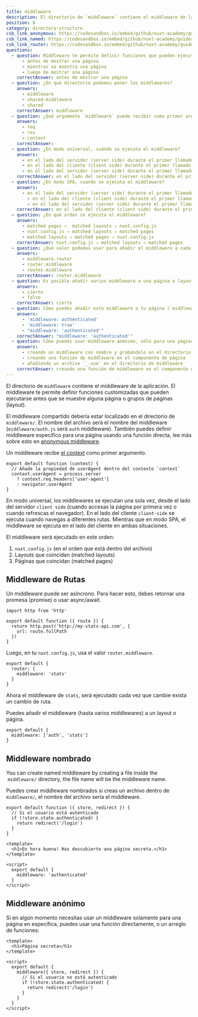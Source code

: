 ```yaml
---
title: middleware
description: El directorio de `middleware` contiene el middleware de la aplicación. El middleware te permite definir funciones customizadas que pueden ejecutarse antes que se muestre alguna página o grupos de páginas (layout).
position: 8
category: directory-structure
csb_link_anonymous: https://codesandbox.io/embed/github/nuxt-academy/guides-examples/tree/master/04_directory_structure/09_middleware_anonymous?fontsize=14&hidenavigation=1&theme=dark
csb_link_named: https://codesandbox.io/embed/github/nuxt-academy/guides-examples/tree/master/04_directory_structure/09_middleware_named?fontsize=14&hidenavigation=1&theme=dark
csb_link_router: https://codesandbox.io/embed/github/nuxt-academy/guides-examples/tree/master/04_directory_structure/09_middleware_router?fontsize=14&hidenavigation=1&theme=dark
questions:
  - question: Middleware te permite definir funciones que pueden ejecutarse
      - antes de mostrar una página
      - mientras se muestra una página
      - luego de mostrar una página
    correctAnswer: antes de mostrar una página
  - question: ¿En qué directorio podemos poner los middlewares?
    answers:
      - middleware
      - shared-middleware
      - shared
    correctAnswer: middleware
  - question: ¿Qué argumento `middleware` puede recibir como primer argumento?
    answers:
      - req
      - res
      - context
    correctAnswer:
  - question: ¿En modo universal, cuándo se ejecuta el middleware?
    answers:
      - en el lado del servidor (server side) durante el primer llamado, y en el lado del servidor mientras navegas entre páginas
      - en el lado del cliente (client side) durante el primer llamado, y en el lado del cliente mientras navegas entre páginas
      - en el lado del servidor (server side) durante el primer llamado, y en el lado del cliente mientras navegas entre páginas
    correctAnswer: en el lado del servidor (server side) durante el primer llamado, y en el lado del cliente mientras navegas entre páginas
  - question: ¿En modo SPA, cuando se ejecuta el middleware?
    answers:
      - en el lado del servidor (server side) durante el primer llamado, y en el lado del servidor mientras navegas entre páginas
        - en el lado del cliente (client side) durante el primer llamado, y en el lado del cliente mientras navegas entre páginas
        - en el lado del servidor (server side) durante el primer llamado, y en el lado del cliente mientras navegas entre páginas
    correctAnswer: en el lado del cliente (client side) durante el primer llamado, y en el lado del cliente mientras navegas entre páginas
  - question: ¿En qué orden se ejecuta el middleware?
    answers:
      - matched pages ⇒  matched layouts ⇒ nuxt.config.js
      - nuxt.config.js ⇒ matched layouts ⇒ matched pages
      - matched layouts ⇒ matched pages ⇒ nuxt.config.js
    correctAnswer: nuxt.config.js ⇒ matched layouts ⇒ matched pages
  - question: ¿Qué valor podemos usar para añadir el middleware a cada ruta?
    answers:
      - middleware.router
      - router.middleware
      - routes.middleware
    correctAnswer: router.middleware
  - question: Es posible añadir varios middleware a una página o layout?
    answers:
      - cierto
      - falso
    correctAnswer: cierto
  - question: Cómo puedes añadir este middleware a tu página (`middleware/authenticated.js`)?
    answers:
      - 'middleware: authenticated'
      - 'middleware: true'
      - "middleware: 'authenticated'"
    correctAnswer: "middleware: 'authenticated'"
  - question: Cómo puedes usar middleware anónimo, sólo para una página específica?
    answers:
      - creando un middleware con nombre y grabándolo en el directorio de middleware
      - creando una función de middleware en el componente de página
      - añadiendo un archivo `_.vue` en el directorio de middleware
    correctAnswer: creando una función de middleware en el componente de página
---
```


El directorio de `middleware` contiene el middleware de la aplicación. El middleware te permite definir funciones customizadas que pueden ejecutarse antes que se muestre alguna página o grupos de páginas (layout).

El middleware compartido debería estar localizado en el directorio de `middleware/`. El nombre del archivo será el nombre del middleware (`middleware/auth.js` será `auth` middleware). También puedes definir middleware específico para una página usando una función directa, lee más sobre esto en [anonymous middleware](/guides/components-glossary/pages-middleware#anonymous-middleware).

Un middleware recibe [el context](/guides/internals-glossary/context) como primer argumento.

```js{}[middleware/user-agent.js]
export default function (context) {
  // Añade la propiedad de userAgent dentro del contexto `context`
  context.userAgent = process.server
    ? context.req.headers['user-agent']
    : navigator.userAgent
}
```

En modo universal, los middlewares se ejecutan una sola vez, desde el lado del servidor `client side` (cuando accesas la página por primera vez o cuando refrescas el navegador). En el lado del cliente `client-side` se ejecuta cuando navegas a diferentes rutas. Mientras que en modo SPA, el middleware se ejecuta en el lado del cliente en ambas situaciones.

El middleware será ejecutado en este orden:

1. `nuxt.config.js` (en el orden que está dentro del archivo)
2. Layouts que coincidan (matched layouts)
3. Páginas que coincidan (matched pages)

## Middleware de Rutas

Un middleware puede ser asíncrono. Para hacer esto, debes retornar una promesa (promise) o usar async/await.

```js{}[middleware/stats.js]
import http from 'http'

export default function ({ route }) {
  return http.post('http://my-stats-api.com', {
    url: route.fullPath
  })
}
```

Luego, en tu `nuxt.config.js`, usa el valor `router.middleware`.

```js{}[nuxt.config.js]
export default {
  router: {
    middleware: 'stats'
  }
}
```

Ahora el middleware de `stats`, será ejecutado cada vez que cambie exista un cambio de ruta.

Puedes añadir el middleware (hasta varios middlewares) a un layout o página.

```js{}[pages/index.vue / layouts/default.vue]
export default {
  middleware: ['auth', 'stats']
}
```

<app-modal>
  <code-sandbox  :src="csb_link_router"></code-sandbox>
</app-modal>

## Middleware nombrado

You can create named middleware by creating a file inside the  `middleware/` directory, the file name will be the middleware name.

Puedes crear middleware nombrados si creas un archivo dentro de `middleware/`, el nombre del archivo sería el middleware.

```js{}[middleware/authenticated.js]
export default function ({ store, redirect }) {
  // Si el usuario está autenticado
  if (!store.state.authenticated) {
    return redirect('/login')
  }
}
```

```html{}[pages/secret.vue]
<template>
  <h1>En hora buena! Has descubierto una página secreta.</h1>
</template>

<script>
  export default {
    middleware: 'authenticated'
  }
</script>
```

<app-modal>
  <code-sandbox  :src="csb_link_named"></code-sandbox>
</app-modal>

## Middleware anónimo

Si en algún momento necesitas usar un middleware solamente para una página en específica, puedes usar una función directamente, o un arreglo de funciones:

```html{}[pages/secret.vue]
<template>
  <h1>Página secreta</h1>
</template>

<script>
  export default {
    middleware({ store, redirect }) {
      // Si el usuario no está autenticado
      if (!store.state.authenticated) {
        return redirect('/login')
      }
    }
  }
</script>
```

<app-modal>
  <code-sandbox  :src="csb_link_anonymous"></code-sandbox>
</app-modal>

<quiz :questions="questions"></quiz>
